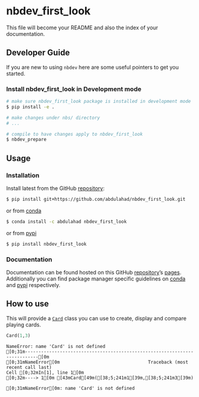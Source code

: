 # nbdev_first_look


<!-- WARNING: THIS FILE WAS AUTOGENERATED! DO NOT EDIT! -->

This file will become your README and also the index of your
documentation.

## Developer Guide

If you are new to using `nbdev` here are some useful pointers to get you
started.

### Install nbdev_first_look in Development mode

``` sh
# make sure nbdev_first_look package is installed in development mode
$ pip install -e .

# make changes under nbs/ directory
# ...

# compile to have changes apply to nbdev_first_look
$ nbdev_prepare
```

## Usage

### Installation

Install latest from the GitHub
[repository](https://github.com/abdulahad/nbdev_first_look):

``` sh
$ pip install git+https://github.com/abdulahad/nbdev_first_look.git
```

or from [conda](https://anaconda.org/abdulahad/nbdev_first_look)

``` sh
$ conda install -c abdulahad nbdev_first_look
```

or from [pypi](https://pypi.org/project/nbdev_first_look/)

``` sh
$ pip install nbdev_first_look
```

### Documentation

Documentation can be found hosted on this GitHub
[repository](https://github.com/abdulahad/nbdev_first_look)’s
[pages](https://abdulahad.github.io/nbdev_first_look/). Additionally you
can find package manager specific guidelines on
[conda](https://anaconda.org/abdulahad/nbdev_first_look) and
[pypi](https://pypi.org/project/nbdev_first_look/) respectively.

## How to use

This will provide a
[`Card`](https://abdulahad.github.io/nbdev_first_look/card.html#card)
class you can use to create, display and compare playing cards.

``` python
Card(1,3)
```

    NameError: name 'Card' is not defined
    [0;31m---------------------------------------------------------------------------[0m
    [0;31mNameError[0m                                 Traceback (most recent call last)
    Cell [0;32mIn[1], line 1[0m
    [0;32m----> 1[0m [43mCard[49m([38;5;241m1[39m,[38;5;241m3[39m)

    [0;31mNameError[0m: name 'Card' is not defined

